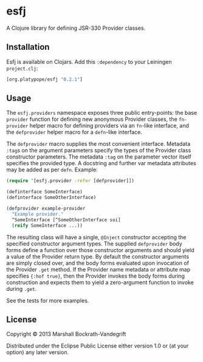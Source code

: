 # esfj

A Clojure library for defining JSR-330 Provider classes.

## Installation

Esfj is available on Clojars.  Add this `:dependency` to your Leiningen
`project.clj`:

```clj
[org.platypope/esfj "0.2.1"]
```

## Usage

The `esfj.providers` namespace exposes three public entry-points: the
base `provider` function for defining new anonymous Provider classes,
the `fn-provider` helper macro for defining providers via an `fn`-like
interface, and the `defprovider` helper macro for a `defn`-like
interface.

The `defprovider` macro supplies the most convenient interface.
Metadata `:tag`s on the argument parameters specify the types of the
Provider class constructor parameters.  The metadata `:tag` on the
parameter vector itself specifies the provided type.  A docstring and
further var metadata attributes may be added as per `defn`.  Example:

```clj
(require '[esfj.provider :refer [defprovider]])

(definterface SomeInterface)
(definterface SomeOtherInterface)

(defprovider example-provider
  "Example provider."
  ^SomeInterface [^SomeOtherInterface soi]
  (reify SomeInterface ...))
```

The resulting class will have a single, `@Inject` constructor
accepting the specified constructor argument types.  The supplied
`defprovider` body forms define a function over those constructor
arguments and should yield a value of the Provider return type.  By
default the constructor arguments are simply closed over, and the body
forms evaluated upon invocation of the Provider `.get` method.  If the
Provider name metadata or attribute map specifies `{:hof true}`, then
the Provider invokes the body forms during construction and expects
them to yield a zero-argument function to invoke during `.get`.

See the tests for more examples.

## License

Copyright © 2013 Marshall Bockrath-Vandegrift

Distributed under the Eclipse Public License either version 1.0 or (at
your option) any later version.
